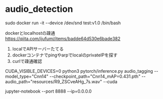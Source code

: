 # audio_detection



 sudo docker run -it --device /dev/snd test:v1.0 /bin/bash



dockerとlocalhostの疎通
https://qiita.com/ijufumi/items/badde64d530e6bade382
1. localでAPIサーバーたてる
2. dockerコンテナでpingやarpでlocalのprivateIPを探す
2. curlで疎通確認


CUDA_VISIBLE_DEVICES=0 python3 pytorch/inference.py audio_tagging     --model_type="Cnn14"     --checkpoint_path="Cnn14_mAP=0.431.pth"     --audio_path="resources/R9_ZSCveAHg_7s.wav"     --cuda



jupyter-notebook --port 8888 --ip=0.0.0.0

